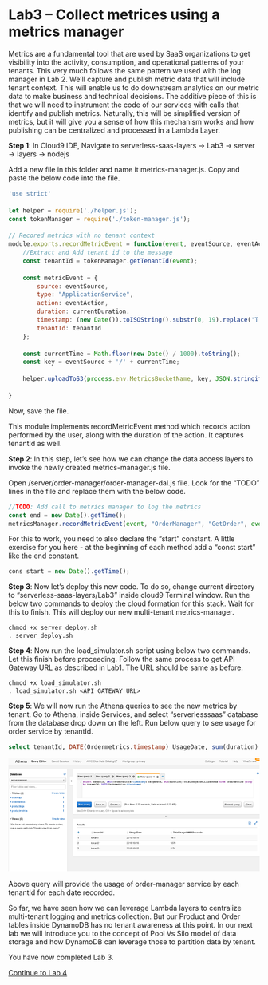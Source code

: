# Lab3 – Collect metrices using a metrics manager

Metrics are a fundamental tool that are used by SaaS organizations to get visibility into the activity, consumption, and operational patterns of your tenants. This very much follows the same pattern we used with the log manager in Lab 2. We’ll capture and publish metric data that will include tenant context. This will enable us to do downstream analytics on our metric data to make business and technical decisions. The additive piece of this is that we will need to instrument the code of our services with calls that identify and publish metrics. Naturally, this will be simplified version of metrics, but it will give you a sense of how this mechanism works and how publishing can be centralized and processed in a Lambda Layer.

<b>Step 1</b>: In Cloud9 IDE, Navigate to serverless-saas-layers -> Lab3 -> server -> layers -> nodejs

Add a new file in this folder and name it metrics-manager.js. Copy and paste the below code into the file.

```javascript
'use strict'

let helper = require('./helper.js');
const tokenManager = require('./token-manager.js');

// Recored metrics with no tenant context
module.exports.recordMetricEvent = function(event, eventSource, eventAction, context, currentDuration) {
    //Extract and Add tenant id to the message
    const tenantId = tokenManager.getTenantId(event);
    
    const metricEvent = {
        source: eventSource,
        type: "ApplicationService",
        action: eventAction,
        duration: currentDuration,
        timestamp: (new Date()).toISOString().substr(0, 19).replace('T',' '),
        tenantId: tenantId
    };
    
    const currentTime = Math.floor(new Date() / 1000).toString();
    const key = eventSource + '/' + currentTime;

    helper.uploadToS3(process.env.MetricsBucketName, key, JSON.stringify(metricEvent));
        
}
```
Now, save the file.

This module implements recordMetricEvent method which records action performed by the user, along with the duration of the action. It captures tenantId as well. 

<b>Step 2</b>: In this step, let’s see how we can change the data access layers to invoke the newly created metrics-manager.js file.

Open /server/order-manager/order-manager-dal.js file. Look for the “TODO” lines in the file and replace them with the below code.

```javascript
//TODO: Add call to metrics manager to log the metrics
const end = new Date().getTime();
metricsManager.recordMetricEvent(event, "OrderManager", "GetOrder", event, end - start);
```
For this to work, you need to also declare the “start” constant. A little exercise for you here - at the beginning of each method add a “const start” like the end constant. 
```javascript
cons start = new Date().getTime();
```
<b>Step 3</b>: Now let’s deploy this new code. To do so, change current directory to “serverless-saas-layers/Lab3” inside cloud9 Terminal window. Run the below two commands to deploy the cloud formation for this stack. Wait for this to finish. This will deploy our new multi-tenant metrics-manager.
```
chmod +x server_deploy.sh
. server_deploy.sh
```
<b>Step 4</b>: Now run the load_simulator.sh script using below two commands. Let this finish before proceeding. Follow the same process to get API Gateway URL as described in Lab1. The URL should be same as before. 
```
chmod +x load_simulator.sh
. load_simulator.sh <API GATEWAY URL> 
```
<b>Step 5</b>: We will now run the Athena queries to see the new metrics by tenant. Go to Athena, inside Services, and select “serverlesssaas” database from the database drop down on the left. Run below query to see usage for order service by tenantId.
```sql
select tenantId, DATE(Ordermetrics.timestamp) UsageDate, sum(duration) TotalUsageinMilliSeconds from Ordermetrics group by tenantId, DATE(Ordermetrics.timestamp)
```
<p align="center"><kbd><img src="../Images/Lab3-AthenaResults.png" alt="Lab 3 - Athena Results"/></kbd></p>
Above query will provide the usage of order-manager service by each tenantId for each date recorded.

So far, we have seen how we can leverage Lambda layers to centralize multi-tenant logging and metrics collection. But our Product and Order tables inside DynamoDB has no tenant awareness at this point. In our next lab we will introduce you to the concept of Pool Vs Silo model of data storage and how DynamoDB can leverage those to partition data by tenant.

You have now completed Lab 3. 

[Continue to Lab 4](../Lab4/README.md)


